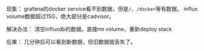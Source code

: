 


现象：
grafana的docker service看不到数据，但是`/`、`/docker`等有数据。
influx volume数据超过15G，绝大部分是cadvisor。

解决办法：
清空influxdb的数据。直接rm volume、重新deploy stack

后果：
几分钟后可以看到新数据，但旧数据就丢失了。


